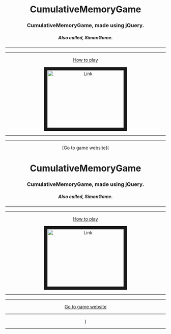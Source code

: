 <div align="center">
 
# CumulativeMemoryGame
### CumulativeMemoryGame, made using jQuery.
##### Also called, SimonGame.

</div>

----

----

<div align="center">

[How to play](https://www.youtube.com/watch?v=1Yqj76Q4jJ4How) 

<a href="http://www.youtube.com/watch?feature=player_embedded&v=1Yqj76Q4jJ4
" target="_blank"><img src="http://img.youtube.com/vi/1Yqj76Q4jJ4/0.jpg" 
alt="Link" width="240" height="180" border="10" /></a>
</div>

----

----

<div align="center">
 
[Go to game website](<div align="center">
 
# CumulativeMemoryGame
### CumulativeMemoryGame, made using jQuery.
##### Also called, SimonGame.

</div>

----

----

<div align="center">

[How to play](https://www.youtube.com/watch?v=1Yqj76Q4jJ4How) 

<a href="http://www.youtube.com/watch?feature=player_embedded&v=1Yqj76Q4jJ4
" target="_blank"><img src="http://img.youtube.com/vi/1Yqj76Q4jJ4/0.jpg" 
alt="Link" width="240" height="180" border="10" /></a>
</div>

----

----

<div align="center">
 
[Go to game website](https://sudheer121.github.io/CumulativeMemoryGame/)

 </div>

---
)

 </div>

---
